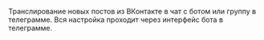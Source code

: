 Транслирование новых постов из ВКонтакте в чат с ботом или группу в телеграмме. Вся настройка проходит через интерфейс бота в телеграмме.
